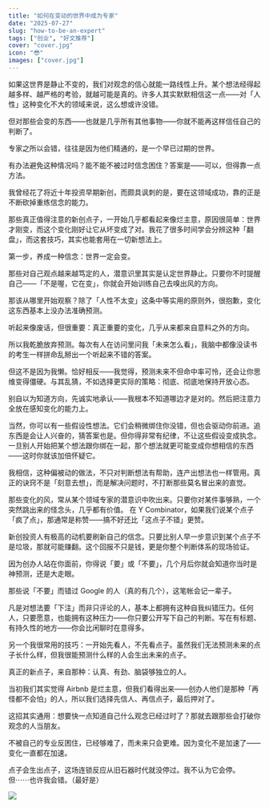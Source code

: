 ```yaml
---
title: "如何在变动的世界中成为专家"
date: "2025-07-27"
slug: "how-to-be-an-expert"
tags: ["创业", "好文推荐"]
cover: "cover.jpg"
icon: "😎"
images: ["cover.jpg"]
---
```

如果这世界是静止不变的，我们对观念的信心就能一路线性上升。某个想法经得起越多样、越严格的考验，就越可能是真的。许多人其实默默相信这一点——对「人性」这种变化不大的领域来说，这么想或许没错。



但对那些会变的东西——也就是几乎所有其他事物——你就不能再这样信任自己的判断了。



专家之所以会错，往往是因为他们精通的，是一个早已过期的世界。



有办法避免这种情况吗？能不能不被过时信念困住？答案是——可以，但得靠一点方法。



我曾经花了将近十年投资早期新创，而颇具讽刺的是，要在这领域成功，靠的正是不断砍掉重练信念的能力。



那些真正值得注意的新创点子，一开始几乎都看起来像烂主意，原因很简单：世界才刚变，而这个变化刚好让它从坏变成了对。我花了很多时间学会分辨这种「翻盘」，而这套技巧，其实也能套用在一切新想法上。



第一步，养成一种信念：世界一定会变。



那些对自己观点越来越笃定的人，潜意识里其实是认定世界静止。只要你不时提醒自己——「不是喔，它在变」，你就会开始训练自己去嗅出风的方向。



那该从哪里开始观察？除了「人性不太变」这条中等实用的原则外，很抱歉，变化这东西基本上没办法准确预测。



听起来像废话，但很重要：真正重要的变化，几乎从来都来自意料之外的方向。



所以我乾脆放弃预测。每次有人在访问里问我「未来怎么看」，我脑中都像没读书的考生一样拼命乱掰出一个听起来不错的答案。



但这不是因为我懒。恰好相反——我觉得，预测未来不但命中率可怜，还会让你思维变得僵硬。与其乱猜，不如选择更实际的策略：彻底、彻底地保持开放心态。



别自以为知道方向，先诚实地承认——我根本不知道哪边才是对的。然后把注意力全放在感知变化的能力上。



当然，你可以有一些假设性想法。它们会稍微绑住你没错，但也会驱动你前进。追东西是会让人兴奋的，猜答案也是。但你得非常有纪律，不让这些假设变成执念。
一旦别人开始把某个想法跟你绑在一起，那个想法就更可能变成你想相信的东西——这时你就该加倍怀疑它。



我相信，这种偏被动的做法，不只对判断想法有帮助，连产出想法也一样管用。真正的诀窍不是「刻意去想」，而是解决问题时，不打断那些莫名冒出来的直觉。



那些变化的风，常从某个领域专家的潜意识中吹出来。只要你对某件事够熟，一个突然跳出来的怪念头，几乎都有价值。
在 Y Combinator，如果我们说某个点子「疯了点」，那通常是称赞——搞不好还比「这点子不错」更赞。



新创投资人有极高的动机要刷新自己的信念。只要比别人早一步意识到某个点子不是垃圾，那就可能赚翻。这个回报不只是钱，更是你整个判断体系的现场验证。



因为创办人站在你面前，你得说「要」或「不要」，几个月后你就会知道你当时是神预测，还是大走眼。



那些说「不要」而错过 Google 的人（真的有几个），这笔帐会记一辈子。



凡是对想法要「下注」而非只评论的人，基本上都拥有这种自我纠错压力。任何人，只要愿意，也能拥有这种压力——你只要公开写下自己的判断。写在有标题、有持久性的地方——你会比闲聊时在意得多。



另一个我很常用的技巧：一开始先看人，不先看点子。虽然我们无法预测未来的点子长什么样，但我很能预测什么样的人会生出未来的点子。



真正的新点子，来自那种：认真、有劲、脑袋够独立的人。



当初我们其实觉得 Airbnb 是烂主意，但我们看得出来——创办人他们是那种「再怪都不会怕」的人，所以我们选择先信人、再信点子，最后押对了。



这招其实通用：想要快一点知道自己什么观念已经过时了？那就去跟那些会打破你观念的人当朋友。



不被自己的专业反困住，已经够难了，而未来只会更难。因为变化不是加速了——变化一直都在加速。



点子会生出点子，这场连锁反应从旧石器时代就没停过。我不认为它会停。
但⋯⋯也许我会错。（最好是）




![](https://prod-files-secure.s3.us-west-2.amazonaws.com/112d0858-5090-4d34-a606-b75eb8d65fd2/46476355-9cf3-4e99-9b7a-3531bc426380/1000202064.png?X-Amz-Algorithm=AWS4-HMAC-SHA256&X-Amz-Content-Sha256=UNSIGNED-PAYLOAD&X-Amz-Credential=ASIAZI2LB4663GMFOCM6%2F20250819%2Fus-west-2%2Fs3%2Faws4_request&X-Amz-Date=20250819T042210Z&X-Amz-Expires=3600&X-Amz-Security-Token=IQoJb3JpZ2luX2VjEGsaCXVzLXdlc3QtMiJFMEMCIB87%2FYNFEG%2FdGHUGIF%2Bk1cA5Q%2FCk%2BiRQix%2BllZJnsbZKAh8xfmUbAP4KxCGamwl28eyTFUicG%2FZo4Twzu9ristX8KogECLT%2F%2F%2F%2F%2F%2F%2F%2F%2F%2FwEQABoMNjM3NDIzMTgzODA1Igz0K5vDhiGKcp3gLpkq3APFh5TrZbIT2TA4bi17ea0Uh2LheI2axC3irq1b%2BmfJ%2BxOXbJGzNuMsQKtjTBQIkJkeAzns7qC7aVrpgvtpb64u%2Bu9ppEVFhilA%2FEP8ec0nZcMthHiPfMxuOq6XYbw30HCkzR7IYX1J28JrFaeo%2F0PByiESkf6OQ03mV5BUZTOYrRuMhvv%2BlCSlTCQQlBl9CFQs2rzd%2Bv8%2Bgdbnjd%2Bd%2FxeIuiZ1Bu%2F8WSCHKdVC1elPLHk2bS9iHBif4MhjlAONWF%2F%2FWctJYKl%2BVppVxOLWYglaPx5wEfpm5V9W4Kw4XKRfmW6%2FI07d30VYWBxp4FNSz4LGAldFPRPatgA2jNXr1VbxByBOBUTXzh5fD3ucYftAcvACsY4kGS7zZ2iC%2BQcyd0CmHFcxckTXg8MRloZ7e4gCvISllSDL8dVsWFa%2B%2Fw3Yxa%2BcdMO3Y1ozs3RVWFIegvcalCHfyb2muDVKNMBj%2B%2FmQVv34%2Fm9r2oPZ4Oz5o86OquTgnXXj1TFgL4%2BD5fWFxN2sYidtvvbhRS64a53CnT0mYXMmrDPHN1TnbBCcZfFHGmyW8jh4%2BgZd3WhFLJweigJm8GL0weyOVF6r5fB%2FUKK7LHKRqS6IEo3rRvsCvNBbNwe%2F4tqJP43moiZuFTC4x4%2FFBjqnAbtmBK%2FQItaAZyYMYTeKc4mzzu5gKX906IhCXBl4J8yaPEit7YTB7gEoa%2BJTsef48dlkVRuystakApQlDq7Hy7o9nV1Jk52gYWRk3xQbeWaY9d6bD%2Bxjr6C8id3fBJTUWpkS62%2FLVrCQXPh3xcAQhbsci0Ljkq%2BV3hjN6G8js7OwMgSHAT7wWz8NGCdN3usdObrbjdSKUCljTX%2Fn57rlPaaq%2FjHqOg0j&X-Amz-Signature=5c1a266b2502f694f91cab7b558ef4a1ebf8d566708f98e1941bae28734cc74f&X-Amz-SignedHeaders=host&x-amz-checksum-mode=ENABLED&x-id=GetObject)

